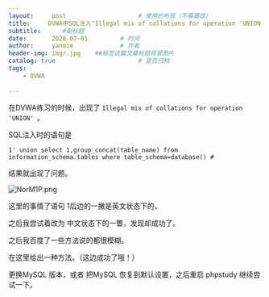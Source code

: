 ```yaml
---
layout:     post                    # 使用的布局（不需要改）
title:     DVWA中SQL注入"Illegal mix of collations for operation 'UNION'"解决方法  # 标题 
subtitle:      #副标题
date:       2020-07-01         # 时间
author:     yanmie             # 作者
header-img: img/.jpg    ##标签这篇文章标题背景图片
catalog: true                       # 是否归档
tags:                               
    - DVWA
  
---
```


在DVWA练习的时候，出现了 `Illegal mix of collations for operation 'UNION' `。

SQL注入时的语句是

`1' union select 1,group_concat(table_name) from information_schema.tables where table_schema=database() #`

结果就出现了问题。

![NorM1P.png](https://s1.ax1x.com/2020/07/01/NorM1P.png)

这里的事情了语句 1后边的一撇是英文状态下的， 

之后我尝试着改为 中文状态下的一瞥，发现却成功了。

之后我百度了一些方法说的都很模糊。

在这里给出一种方法。（这边成功了哦！）

更换MySQL 版本，或者 把MySQL 恢复到默认设置，之后重启 phpstudy 继续尝试一下。
